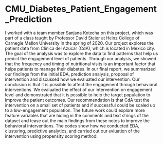 # CMU_Diabetes_Patient_Engagement_Prediction
I worked with a team member Sanjana Kotecha on this project, which was part of a class taught by Professor David Steier at Heinz College of Carnegie Mellon University in the spring of 2020. Our project explores the patient data from Clinica del Azucar (CdA), which is located in Mexico city. The goal of the analysis was to explore the data to find patterns that help us predict the engagement level of patients. Through our analysis, we showed that the frequency and timing of nutritional visits is an important factor that helps patients to manage their diabetes. In our final report, we summarized our findings from the initial EDA,  prediction analysis, proposal of intervention and discussed how we evaluated our intervention. Our conclusion is that it is possible to affect the engagement through behavioral interventions. We evaluated the effect of our intervention on engagement level and demonstrated that it is possible to help the target population to improve the patient outcomes. Our recommendation is that CdA test the intervention on a small set of patients and if successful could be scaled up to a low-engagement population.  The future work could explore more feature variables that are hiding in the comments and text strings of the dataset and tease out the main findings from these notes to improve the behavioral interventions. The codes show how we conducted EDA, clustering, predictive analytics, and carried out our evluation of the intervention using propensity scoring method. 
